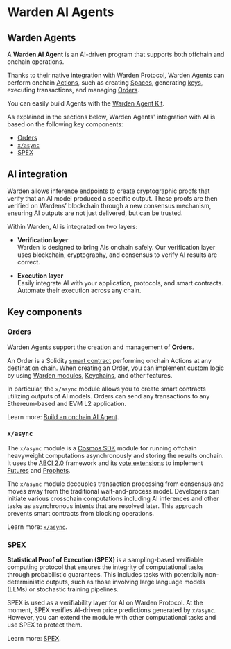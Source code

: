 ﻿---
sidebar_position: 2
---

# Warden AI Agents

## Warden Agents

A **Warden AI Agent** is an AI-driven program that supports both offchain and onchain operations.

Thanks to their native integration with Warden Protocol, Warden Agents can perform onchain [Actions](glossary#action), such as creating [Spaces](glossary#space), generating [keys](glossary#key), executing transactions, and managing [Orders](#orders).

You can easily build Agents with the [Warden Agent Kit](/category/warden-agent-kit).

As explained in the sections below, Warden Agents' integration with AI is based on the following key components:

- [Orders](#orders)
- [`x/async`](#xasync)
- [SPEX](#spex)

## AI integration

Warden allows inference endpoints to create cryptographic proofs that verify that an AI model produced a specific output. These proofs are then verified on Wardens’ blockchain through a new consensus mechanism, ensuring AI outputs are not just delivered, but can be trusted.

Within Warden, AI is integrated on two layers:

- **Verification layer**  
Warden is designed to bring AIs onchain safely. Our verification layer uses blockchain, cryptography, and consensus to verify AI results are correct.

- **Execution layer**  
Easily integrate AI with your application, protocols, and smart contracts. Automate their execution across any chain.

## Key components

### Orders

Warden Agents support the creation and management of **Orders**.

An Order is a Solidity [smart contract](glossary#omnichain-contract) performing onchain Actions at any destination chain. When creating an Order, you can implement custom logic by using [Warden modules](glossary#module), [Keychains](glossary#keychain), and other features.

In particular, the `x/async` module allows you to create smart contracts utilizing outputs of AI models. Orders can send any transactions to any Ethereum-based and EVM L2 application.

Learn more: [Build an onchain AI Agent](/build-an-agent/build-an-onchain-ai-agent/introduction).

### `x/async`

The `x/async` module is a [Cosmos SDK](https://docs.cosmos.network/) module for running offchain heavyweight computations asynchronously and storing the results onchain. It uses the [ABCI 2.0](https://docs.cometbft.com/v1.0/spec/abci/) framework and its [vote extensions](https://docs.cosmos.network/main/build/abci/vote-extensions) to implement [Futures](glossary#future) and [Prophets](glossary#prophet).

The `x/async` module decouples transaction processing from consensus and moves away from the traditional wait-and-process model. Developers can initiate various crosschain computations including AI inferences and other tasks as asynchronous intents that are resolved later. This approach prevents smart contracts from blocking operations.

Learn more: [`x/async`](warden-protocol-modules/x-async).

### SPEX

**Statistical Proof of Execution (SPEX)** is a sampling-based verifiable computing protocol that ensures the integrity of computational tasks through probabilistic guarantees. This includes tasks with potentially non-deterministic outputs, such as those involving large language models (LLMs) or stochastic training pipelines.

SPEX is used as a verifiability layer for AI on Warden Protocol. At the moment, SPEX verifies AI-driven price predictions generated by `x/async`. However, you can extend the module with other computational tasks and use SPEX to protect them.

Learn more: [SPEX](spex).
